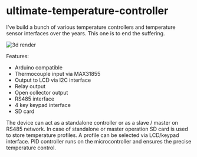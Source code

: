 # ultimate-temperature-controller
I've build a bunch of various temperature controllers and temperature sensor interfaces over the years. This one is to end the suffering. 

![3d render](https://raw.githubusercontent.com/Miceuz/ultimate-temperature-controller/master/ultimate-temp-controller.png)

Features:
 * Arduino compatible
 * Thermocouple input via MAX31855
 * Output to LCD via I2C interface
 * Relay output
 * Open collector output
 * RS485 interface 
 * 4 key keypad interface
 * SD card

The device can act as a standalone controller or as a slave / master on RS485 network. In case of standalone or master operation SD card is used to store temperature profiles. A profile can be selected via LCD/keypad interface. PID controller runs on the microcontroller and ensures the precise temperature control.

